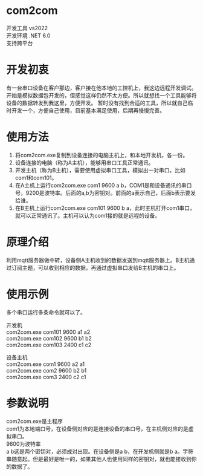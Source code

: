 ﻿# com2com
开发工具 vs2022  
开发环境 .NET 6.0  
支持跨平台

# 开发初衷
有一台串口设备在客户那边，客户接在他本地的工控机上，我这边远程开发调试。开始是模拟数据包开发的，但感觉这样仍然不太方便。所以就想找一个工具能够将设备的数据转发到我这里，方便开发。
暂时没有找到合适的工具，所以就自己临时开发一个，方便自己使用，目前基本满足使用，后期再慢慢完善。


# 使用方法
1. 将com2com.exe复制到设备连接的电脑主机上，和本地开发机，各一份。  
2. 设备连接的电脑（称为A主机），能够用串口工具正常通讯。  
3. 开发主机（称为B主机），需要使用虚拟串口工具，模拟出一对串口。比如com1和com101。  
4. 在A主机上运行com2com.exe com1 9600 a b，COM1是和设备通讯的串口号，9200是波特率。后面的a,b为密钥对。前面的a表示自己，后面b表示要发给谁。
5. 在B主机上运行com2com.exe com101 9600 b a，此时主机打开com1串口，就可以正常通讯了。主机可以认为com1接的就是远程的设备。


# 原理介绍
利用mqtt服务器做中转，设备侧A主机收到的数据发送到mqtt服务器上。B主机通过订阅主题，可以收到相应的数据，再通过虚拟串口发给B主机的串口上。



# 使用示例

多个串口运行多条命令就可以了。  

开发机  
com2com.exe com101 9600 a1 a2  
com2com.exe com102 9600 b1 b2  
com2com.exe com103 2400 c1 c2  

设备主机  
com2com.exe com1 9600 a2 a1  
com2com.exe com2 9600 b2 b1  
com2com.exe com3 2400 c2 c1  

# 参数说明

com2com.exe是主程序  
com1为本地端口号，在设备侧对应的是连接设备的串口号，在主机侧对应的是虚拟串口。  
9600为波特率  
a b这是两个密钥对，必须成对出现。在设备侧是a b，在开发机侧就是b a。字符串随意起。但是最好是唯一的，如果其他人也使用同样的密钥对，就也能接收到你的数据了。  




